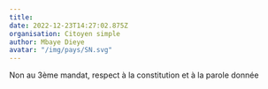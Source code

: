 ```yaml
---
title: 
date: 2022-12-23T14:27:02.875Z
organisation: Citoyen simple 
author: Mbaye Dieye 
avatar: "/img/pays/SN.svg"
---
```


Non au 3ème mandat,  respect à la constitution et à la parole donnée 
